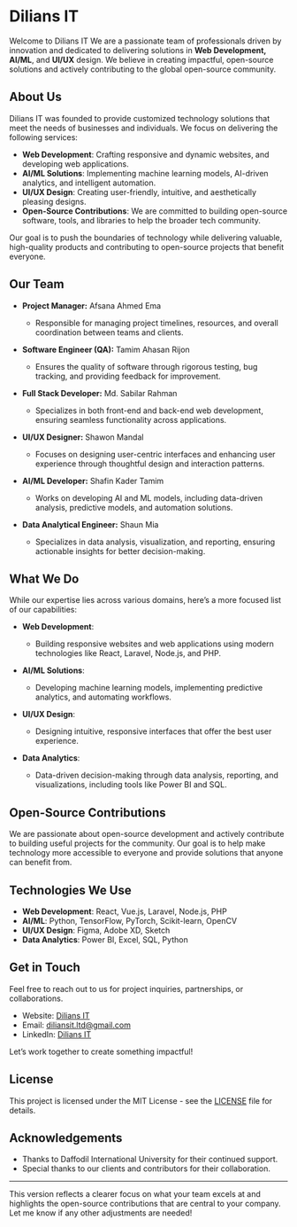 # Dilians IT

Welcome to Dilians IT We are a passionate team of professionals driven by innovation and dedicated to delivering solutions in **Web Development, AI/ML**, and **UI/UX** design. We believe in creating impactful, open-source solutions and actively contributing to the global open-source community.

## About Us

Dilians IT was founded to provide customized technology solutions that meet the needs of businesses and individuals. We focus on delivering the following services:
- **Web Development**: Crafting responsive and dynamic websites, and developing web applications.
- **AI/ML Solutions**: Implementing machine learning models, AI-driven analytics, and intelligent automation.
- **UI/UX Design**: Creating user-friendly, intuitive, and aesthetically pleasing designs.
- **Open-Source Contributions**: We are committed to building open-source software, tools, and libraries to help the broader tech community.

Our goal is to push the boundaries of technology while delivering valuable, high-quality products and contributing to open-source projects that benefit everyone.

## Our Team

- **Project Manager:** Afsana Ahmed Ema  
  - Responsible for managing project timelines, resources, and overall coordination between teams and clients.
  
- **Software Engineer (QA):** Tamim Ahasan Rijon  
  - Ensures the quality of software through rigorous testing, bug tracking, and providing feedback for improvement.
  
- **Full Stack Developer:** Md. Sabilar Rahman  
  - Specializes in both front-end and back-end web development, ensuring seamless functionality across applications.

- **UI/UX Designer:** Shawon Mandal  
  - Focuses on designing user-centric interfaces and enhancing user experience through thoughtful design and interaction patterns.

- **AI/ML Developer:** Shafin Kader Tamim  
  - Works on developing AI and ML models, including data-driven analysis, predictive models, and automation solutions.

- **Data Analytical Engineer:** Shaun Mia  
  - Specializes in data analysis, visualization, and reporting, ensuring actionable insights for better decision-making.

## What We Do

While our expertise lies across various domains, here’s a more focused list of our capabilities:

- **Web Development**:
  - Building responsive websites and web applications using modern technologies like React, Laravel, Node.js, and PHP.
  
- **AI/ML Solutions**:
  - Developing machine learning models, implementing predictive analytics, and automating workflows.
  
- **UI/UX Design**:
  - Designing intuitive, responsive interfaces that offer the best user experience.

- **Data Analytics**:
  - Data-driven decision-making through data analysis, reporting, and visualizations, including tools like Power BI and SQL.

## Open-Source Contributions

We are passionate about open-source development and actively contribute to building useful projects for the community. Our goal is to help make technology more accessible to everyone and provide solutions that anyone can benefit from.

## Technologies We Use

- **Web Development**: React, Vue.js, Laravel, Node.js, PHP
- **AI/ML**: Python, TensorFlow, PyTorch, Scikit-learn, OpenCV
- **UI/UX Design**: Figma, Adobe XD, Sketch
- **Data Analytics**: Power BI, Excel, SQL, Python

## Get in Touch

Feel free to reach out to us for project inquiries, partnerships, or collaborations.

- Website: [Dilians IT](https://dilians-it.netlify.app/)
- Email: [diliansit.ltd@gmail.com](mailto:diliansit.ltd@gmail.com)  
- LinkedIn: [Dilians IT](https://www.linkedin.com/company/dilians-it)

Let’s work together to create something impactful!

## License

This project is licensed under the MIT License - see the [LICENSE](LICENSE) file for details.

## Acknowledgements

- Thanks to Daffodil International University for their continued support.
- Special thanks to our clients and contributors for their collaboration.

---

This version reflects a clearer focus on what your team excels at and highlights the open-source contributions that are central to your company. Let me know if any other adjustments are needed!

